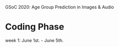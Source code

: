 GSoC 2020: Age Group Prediction in Images & Audio

# Coding Phase

week 1:   June 1st. - June 5th.

